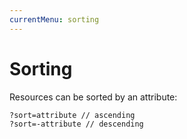 ```yaml
---
currentMenu: sorting
---
```


# Sorting

Resources can be sorted by an attribute:

```
?sort=attribute // ascending
?sort=-attribute // descending
```
